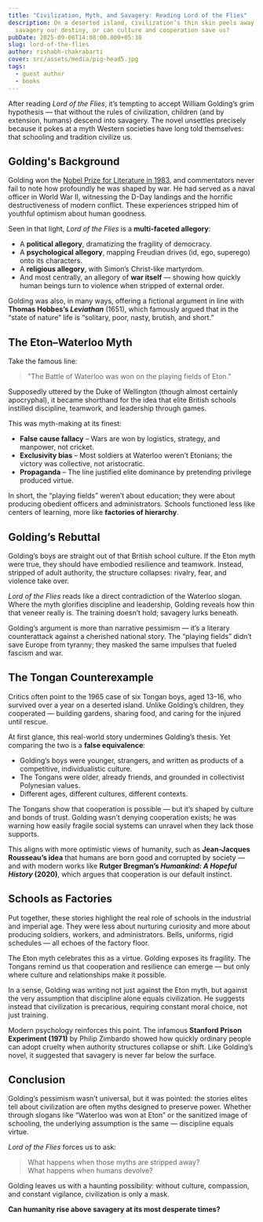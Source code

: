 ```yaml
---
title: "Civilization, Myth, and Savagery: Reading Lord of the Flies"
description: On a deserted island, civilization’s thin skin peels away. Is
  savagery our destiny, or can culture and cooperation save us?
pubDate: 2025-09-06T14:08:00.000+05:30
slug: lord-of-the-flies
author: rishabh-chakrabarti
cover: src/assets/media/pig-head5.jpg
tags:
  - guest author
  - books
---
```

After reading *Lord of the Flies*, it’s tempting to accept William Golding’s grim hypothesis — that without the rules of civilization, children (and by extension, humans) descend into savagery. The novel unsettles precisely because it pokes at a myth Western societies have long told themselves: that schooling and tradition civilize us.  

## Golding's Background  

Golding won the [Nobel Prize for Literature in 1983](https://www.nobelprize.org/prizes/literature/1983/press-release/), and commentators never fail to note how profoundly he was shaped by war. He had served as a naval officer in World War II, witnessing the D-Day landings and the horrific destructiveness of modern conflict. These experiences stripped him of youthful optimism about human goodness.  

Seen in that light, *Lord of the Flies* is a **multi-faceted allegory**:  
- A **political allegory**, dramatizing the fragility of democracy.  
- A **psychological allegory**, mapping Freudian drives (id, ego, superego) onto its characters.  
- A **religious allegory**, with Simon’s Christ-like martyrdom.  
- And most centrally, an allegory of **war itself** — showing how quickly human beings turn to violence when stripped of external order.  

Golding was also, in many ways, offering a fictional argument in line with **Thomas Hobbes’s *Leviathan*** (1651), which famously argued that in the “state of nature” life is “solitary, poor, nasty, brutish, and short.”  

## The Eton–Waterloo Myth  

Take the famous line:  

> "The Battle of Waterloo was won on the playing fields of Eton."  

Supposedly uttered by the Duke of Wellington (though almost certainly apocryphal), it became shorthand for the idea that elite British schools instilled discipline, teamwork, and leadership through games.  

This was myth-making at its finest:  

- **False cause fallacy** – Wars are won by logistics, strategy, and manpower, not cricket.  
- **Exclusivity bias** – Most soldiers at Waterloo weren’t Etonians; the victory was collective, not aristocratic.  
- **Propaganda** – The line justified elite dominance by pretending privilege produced virtue.  

In short, the “playing fields” weren’t about education; they were about producing obedient officers and administrators. Schools functioned less like centers of learning, more like **factories of hierarchy**.  


## Golding’s Rebuttal  

Golding’s boys are straight out of that British school culture. If the Eton myth were true, they should have embodied resilience and teamwork. Instead, stripped of adult authority, the structure collapses: rivalry, fear, and violence take over.  

*Lord of the Flies* reads like a direct contradiction of the Waterloo slogan. Where the myth glorifies discipline and leadership, Golding reveals how thin that veneer really is. The training doesn’t hold; savagery lurks beneath.  

Golding’s argument is more than narrative pessimism — it’s a literary counterattack against a cherished national story. The “playing fields” didn’t save Europe from tyranny; they masked the same impulses that fueled fascism and war.  

## The Tongan Counterexample  

Critics often point to the 1965 case of six Tongan boys, aged 13–16, who survived over a year on a deserted island. Unlike Golding’s children, they cooperated — building gardens, sharing food, and caring for the injured until rescue.  

At first glance, this real-world story undermines Golding’s thesis. Yet comparing the two is a **false equivalence**:  

- Golding’s boys were younger, strangers, and written as products of a competitive, individualistic culture.  
- The Tongans were older, already friends, and grounded in collectivist Polynesian values.  
- Different ages, different cultures, different contexts.  

The Tongans show that cooperation is possible — but it’s shaped by culture and bonds of trust. Golding wasn’t denying cooperation exists; he was warning how easily fragile social systems can unravel when they lack those supports.  

This aligns with more optimistic views of humanity, such as **Jean-Jacques Rousseau’s idea** that humans are born good and corrupted by society — and with modern works like **Rutger Bregman’s *Humankind: A Hopeful History* (2020)**, which argues that cooperation is our default instinct.  


## Schools as Factories  

Put together, these stories highlight the real role of schools in the industrial and imperial age. They were less about nurturing curiosity and more about producing soldiers, workers, and administrators. Bells, uniforms, rigid schedules — all echoes of the factory floor.  

The Eton myth celebrates this as a virtue. Golding exposes its fragility. The Tongans remind us that cooperation and resilience can emerge — but only where culture and relationships make it possible.  

In a sense, Golding was writing not just against the Eton myth, but against the very assumption that discipline alone equals civilization. He suggests instead that civilization is precarious, requiring constant moral choice, not just training.  

Modern psychology reinforces this point. The infamous **Stanford Prison Experiment (1971)** by Philip Zimbardo showed how quickly ordinary people can adopt cruelty when authority structures collapse or shift. Like Golding’s novel, it suggested that savagery is never far below the surface.  

## Conclusion  

Golding’s pessimism wasn’t universal, but it was pointed: the stories elites tell about civilization are often myths designed to preserve power. Whether through slogans like “Waterloo was won at Eton” or the sanitized image of schooling, the underlying assumption is the same — discipline equals virtue.  

*Lord of the Flies* forces us to ask:  

> What happens when those myths are stripped away?  
> What happens when humans devolve?  

Golding leaves us with a haunting possibility: without culture, compassion, and constant vigilance, civilization is only a mask.  

**Can humanity rise above savagery at its most desperate times?**


